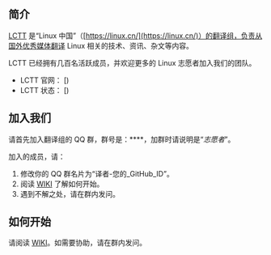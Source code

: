 简介
-------------------------------

[LCTT](https://linux.cn/lctt/) 是“Linux 中国”（[https://linux.cn/](https://linux.cn/)）的翻译组，负责从国外优秀媒体翻译 Linux 相关的技术、资讯、杂文等内容。

LCTT 已经拥有几百名活跃成员，并欢迎更多的 Linux 志愿者加入我们的团队。


- LCTT 官网： [)
- LCTT 状态： [)

加入我们
-------------------------------

请首先加入翻译组的 QQ 群，群号是：****，加群时请说明是“*志愿者*”。

加入的成员，请：

1. 修改你的 QQ 群名片为“译者-您的_GitHub_ID”。
2. 阅读 [WIKI]() 了解如何开始。
3. 遇到不解之处，请在群内发问。

如何开始
-------------------------------

请阅读 [WIKI]()。如需要协助，请在群内发问。
